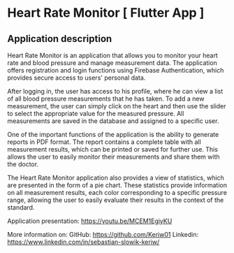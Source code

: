 # Heart Rate Monitor [ Flutter App ]

## Application description

Heart Rate Monitor is an application that allows you to monitor your heart rate and blood pressure and manage measurement data. The application offers registration and login functions using Firebase Authentication, which provides secure access to users' personal data.

After logging in, the user has access to his profile, where he can view a list of all blood pressure measurements that he has taken. To add a new measurement, the user can simply click on the heart and then use the slider to select the appropriate value for the measured pressure. All measurements are saved in the database and assigned to a specific user.

One of the important functions of the application is the ability to generate reports in PDF format. The report contains a complete table with all measurement results, which can be printed or saved for further use. This allows the user to easily monitor their measurements and share them with the doctor.

The Heart Rate Monitor application also provides a view of statistics, which are presented in the form of a pie chart. These statistics provide information on all measurement results, each color corresponding to a specific pressure range, allowing the user to easily evaluate their results in the context of the standard.

Application presentation: https://youtu.be/MCEM1EgiyKU

More information on:
GitHub: https://github.com/Keriw01
Linkedin: https://www.linkedin.com/in/sebastian-slowik-keriw/
